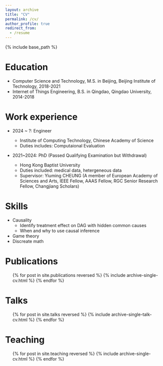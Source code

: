 ```yaml
---
layout: archive
title: "CV"
permalink: /cv/
author_profile: true
redirect_from:
  - /resume
---
```


{% include base_path %}

Education
======
* Computer Science and Technology, M.S. in Beijing, Beijing Institute of Technology, 2018-2021
* Internet of Things Engineering, B.S. in Qingdao, Qingdao University, 2014-2018

Work experience
======
* 2024 ~ ?: Engineer
  * Institute of Computing Technology, Chinese Academy of Science
  * Duties includes: Computaional Evaluation
  <!-- * Supervisor: Jianfeng ZHAN -->

* 2021~2024: PhD (Passed Qualifying Examination but Withdrawal)
  * Hong Kong Baptist University
  * Duties included: medical data, hetergeneous data
  * Supervisor: Yiuming CHEUNG (A member of European Academy of Sciences and Arts, IEEE Fellow, AAAS Fellow, RGC Senior Research Fellow, Changjiang Scholars)
  
Skills
======
* Causality
  * Identify treatment effect on DAG with hidden common causes
  * When and why to use causal inference
* Game theory
* Discreate math

Publications
======
  <ul>{% for post in site.publications reversed %}
    {% include archive-single-cv.html %}
  {% endfor %}</ul>
  
Talks
======
  <ul>{% for post in site.talks reversed %}
    {% include archive-single-talk-cv.html  %}
  {% endfor %}</ul>
  
Teaching
======
  <ul>{% for post in site.teaching reversed %}
    {% include archive-single-cv.html %}
  {% endfor %}</ul>
  
<!-- Service and leadership
======
* Currently signed in to 43 different slack teams -->
